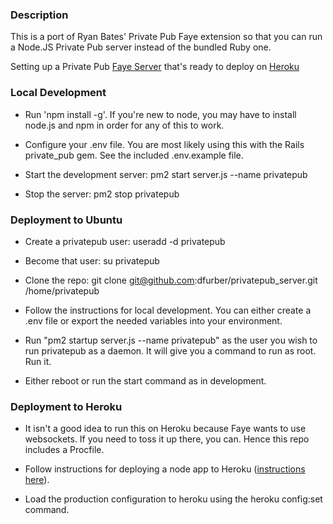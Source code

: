 ### Description

This is a port of Ryan Bates' Private Pub Faye extension so that you can run a Node.JS Private Pub server instead of the bundled Ruby one.

Setting up a Private Pub [Faye Server](http://faye.jcoglan.com/) that's ready to deploy on [Heroku](http://heroku.com)

### Local Development

 * Run 'npm install -g'. If you're new to node, you may have to install node.js and npm in order for any of this to work.

 * Configure your .env file. You are most likely using this with the Rails private_pub gem. See the included .env.example file.
 
 * Start the development server: pm2 start server.js --name privatepub
 
 * Stop the server: pm2 stop privatepub
 
### Deployment to Ubuntu

 * Create a privatepub user: useradd -d privatepub
 
 * Become that user: su privatepub
 
 * Clone the repo: git clone git@github.com:dfurber/privatepub_server.git /home/privatepub

 * Follow the instructions for local development. You can either create a .env file or export the needed variables into your environment.
 
 * Run "pm2 startup server.js --name privatepub" as the user you wish to run privatepub as a daemon. It will give you a command to run as root. Run it.
 
 * Either reboot or run the start command as in development.
 
### Deployment to Heroku

 * It isn't a good idea to run this on Heroku because Faye wants to use websockets. If you need to toss it up there, you can. Hence this repo includes a Procfile.

 * Follow instructions for deploying a node app to Heroku ([instructions here](https://devcenter.heroku.com/articles/nodejs)).
 
 * Load the production configuration to heroku using the heroku config:set command.



